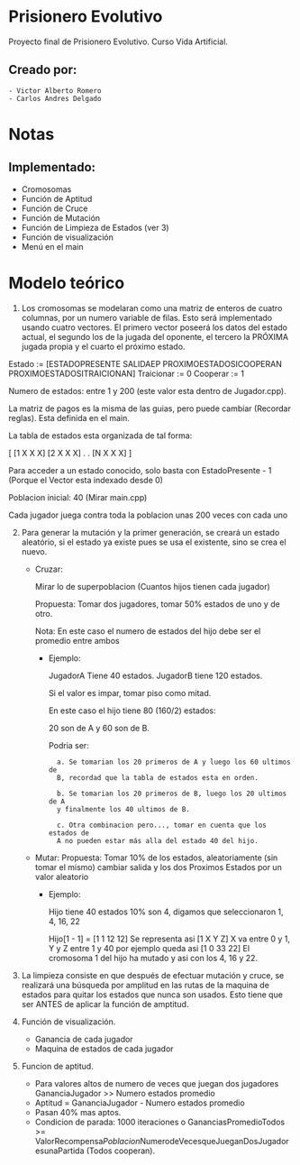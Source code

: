 Prisionero Evolutivo
====================

Proyecto final de Prisionero Evolutivo. Curso Vida Artificial.

## Creado por:
	- Victor Alberto Romero
	- Carlos Andres Delgado

# Notas

## Implementado:

- Cromosomas
- Función de Aptitud
- Función de Cruce
- Función de Mutación
- Función de Limpieza de Estados (ver 3)
- Función de visualización
- Menú en el main

# Modelo teórico

1. Los cromosomas se modelaran como una matriz de enteros de cuatro columnas,
   por un numero variable de filas. Esto será implementado usando cuatro
   vectores. El primero vector poseerá los datos del estado actual, el segundo
   los de la jugada del oponente, el tercero la PRÓXIMA jugada propia y el 
   cuarto el próximo estado.


Estado      := [ESTADOPRESENTE SALIDAEP PROXIMOESTADOSICOOPERAN 
                PROXIMOESTADOSITRAICIONAN]
Traicionar  := 0
Cooperar    := 1

Numero de estados: entre 1 y 200 (este valor esta dentro de Jugador.cpp).

La matriz de pagos es la misma de las guias, pero puede cambiar (Recordar 
reglas). Esta definida en el main.

La tabla de estados esta organizada de tal forma:

[
	[1 X X X]
	[2 X X X]
	.
	.
	[N X X X]
]

Para acceder a un estado conocido, solo basta con EstadoPresente - 1 (Porque el
Vector esta indexado desde 0)

Poblacion inicial: 40 (Mirar main.cpp)

Cada jugador juega contra toda la poblacion unas 200 veces con cada uno

2. Para generar la mutación y la primer generación, se creará un estado
   aleatório, si el estado ya existe pues se usa el existente, sino se crea el
   nuevo.

    - Cruzar: 
	
		Mirar lo de superpoblacion (Cuantos hijos tienen cada jugador)
		
		Propuesta: Tomar dos jugadores, tomar 50% estados de uno y de otro. 
		
		Nota: En este caso el numero de estados del hijo debe ser el promedio
		entre ambos
		
		* Ejemplo:

		    JugadorA Tiene 40 estados.
			JugadorB tiene 120 estados.
			
			Si el valor es impar, tomar piso como mitad.
			
			En este caso el hijo tiene 80 (160/2) estados:
			
			20 son de A y 60 son de B.
			
			Podria ser:

				a. Se tomarian los 20 primeros de A y luego los 60 ultimos de
				B, recordad que la tabla de estados esta en orden.

				b. Se tomarian los 20 primeros de B, luego los 20 ultimos de A
				y finalmente los 40 ultimos de B.

				c. Otra combinacion pero..., tomar en cuenta que los estados de
				A no pueden estar más alla del estado 40 del hijo.
	
	- Mutar:
	    Propuesta: Tomar 10% de los estados, aleatoriamente (sin tomar el
		mismo) cambiar salida y los dos Proximos Estados por un valor aleatorio
		
	    * Ejemplo:

		    Hijo tiene 40 estados
			10% son 4, digamos que seleccionaron 1, 4, 16, 22
			
			Hijo[1 - 1] = [1 1 12 12] Se representa asi [1 X Y Z]  X va entre 0
			y 1, Y y Z entre 1 y 40 por ejemplo queda asi [1 0 33 22]
			El cromosoma 1 del hijo ha mutado y asi con los 4, 16 y 22.
			
3. La limpieza consiste en que después de efectuar mutación y cruce, se
   realizará una búsqueda por amplitud en las rutas de la maquina de estados
   para quitar los estados que nunca son usados. Esto tiene que ser ANTES de
   aplicar la función de amptitud.

4. Función de visualización.

    - Ganancia de cada jugador
    - Maquina de estados de cada jugador 

5. Funcion de aptitud.

    - Para valores altos de numero de veces que juegan dos jugadores
      GananciaJugador >> Numero estados promedio
    - Aptitud = GananciaJugador - Numero estados promedio
    - Pasan 40% mas aptos.
    - Condicion de parada: 1000 iteraciones o GananciasPromedioTodos >= 
      ValorRecompensa*Poblacion*NumerodeVecesqueJueganDosJugadoresunaPartida 
      (Todos cooperan).


